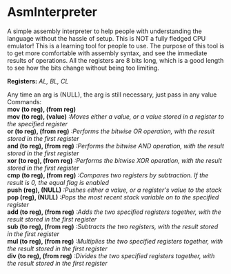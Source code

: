 # AsmInterpreter
A simple assembly interpreter to help people with understanding the language without the hassle of setup.
This is NOT a fully fledged CPU emulator! This is a learning tool for people to use. The purpose of this tool
is to get more comfortable with assembly syntax, and see the immediate results of operations. All the 
registers are 8 bits long, which is a good length to see how the bits change without being too limiting.

**Registers:** *AL, BL, CL*  

Any time an arg is (NULL), the arg is still necessary, just pass in any value  
Commands:  
**mov   (to reg), (from reg)**  
**mov   (to reg), (value)**       *:Moves either a value, or a value stored in a register to the specified register*  
**or    (to reg), (from reg)**    *:Performs the bitwise OR operation, with the result stored in the first register*  
**and   (to reg), (from reg)**    *:Performs the bitwise AND operation, with the result stored in the first register*  
**xor   (to reg), (from reg)**    *:Performs the bitwise XOR operation, with the result stored in the first register*  
**cmp   (to reg), (from reg)**    *:Compares two registers by subtraction. If the result is 0, the equal flag is enabled*  
**push  (reg),    (NULL)**        *:Pushes either a value, or a register's value to the stack*  
**pop   (reg),    (NULL)**        *:Pops the most recent stack variable on to the specified register*  
**add   (to reg), (from reg)**    *:Adds the two specified registers together, with the result stored in the first register*  
**sub   (to reg), (from reg)**    *:Subtracts the two registers, with the result stored in the first register*  
**mul   (to reg), (from reg)**    *:Multiplies the two specified registers together, with the result stored in the first register*  
**div   (to reg), (from reg)**    *:Divides the two specified registers together, with the result stored in the first register*  
